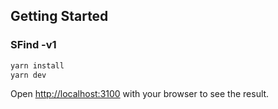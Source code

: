 ## Getting Started
### SFind -v1

```bash
yarn install
yarn dev
```

Open [http://localhost:3100](http://localhost:3100) with your browser to see the result.
